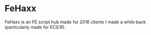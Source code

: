 # FeHaxx
FeHaxx is an FE script hub made for 2016 clients I made a while back (particularly made for ECS:R). 
